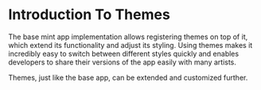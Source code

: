 # Introduction To Themes

The base mint app implementation allows registering themes on top of it,
which extend its functionality and adjust its styling. Using themes makes it incredibly
easy to switch between different styles quickly and enables developers to share
their versions of the app easily with many artists.

Themes, just like the base app, can be extended and customized further.

